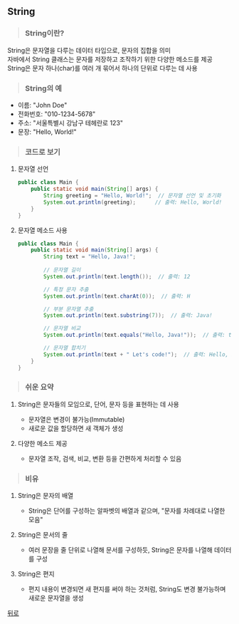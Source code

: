 ## String
> ### String이란?
String은 문자열을 다루는 데이터 타입으로, 문자의 집합을 의미</br>
자바에서 String 클래스는 문자를 저장하고 조작하기 위한 다양한 메소드를 제공</br>
String은 문자 하나(char)를 여러 개 묶어서 하나의 단위로 다루는 데 사용

> ### String의 예
- 이름: "John Doe"
- 전화번호: "010-1234-5678"
- 주소: "서울특별시 강남구 테헤란로 123"
- 문장: "Hello, World!"

> ### 코드로 보기
1. 문자열 선언
    ```java
    public class Main {
        public static void main(String[] args) {
            String greeting = "Hello, World!";  // 문자열 선언 및 초기화
            System.out.println(greeting);      // 출력: Hello, World!
        }
    }
    ```

2. 문자열 메소드 사용
    ```java
    public class Main {
        public static void main(String[] args) {
            String text = "Hello, Java!";
            
            // 문자열 길이
            System.out.println(text.length());  // 출력: 12

            // 특정 문자 추출
            System.out.println(text.charAt(0));  // 출력: H

            // 부분 문자열 추출
            System.out.println(text.substring(7));  // 출력: Java!

            // 문자열 비교
            System.out.println(text.equals("Hello, Java!"));  // 출력: true

            // 문자열 합치기
            System.out.println(text + " Let's code!");  // 출력: Hello, Java! Let's code!
        }
    }
    ```

> ### 쉬운 요약
1. String은 문자들의 모임으로, 단어, 문자 등을 표현하는 데 사용
    - 문자열은 변경이 불가능(Immutable)
    - 새로운 값을 할당하면 새 객체가 생성

2. 다양한 메소드 제공
    - 문자열 조작, 검색, 비교, 변환 등을 간편하게 처리할 수 있음

> ### 비유
1. String은 문자의 배열
    - String은 단어를 구성하는 알파벳의 배열과 같으며, "문자를 차례대로 나열한 모음"

2. String은 문서의 줄
    - 여러 문장을 줄 단위로 나열해 문서를 구성하듯, String은 문자를 나열해 데이터를 구성

3. String은 편지
    - 편지 내용이 변경되면 새 편지를 써야 하는 것처럼, String도 변경 불가능하며 새로운 문자열을 생성

[뒤로](java,md)